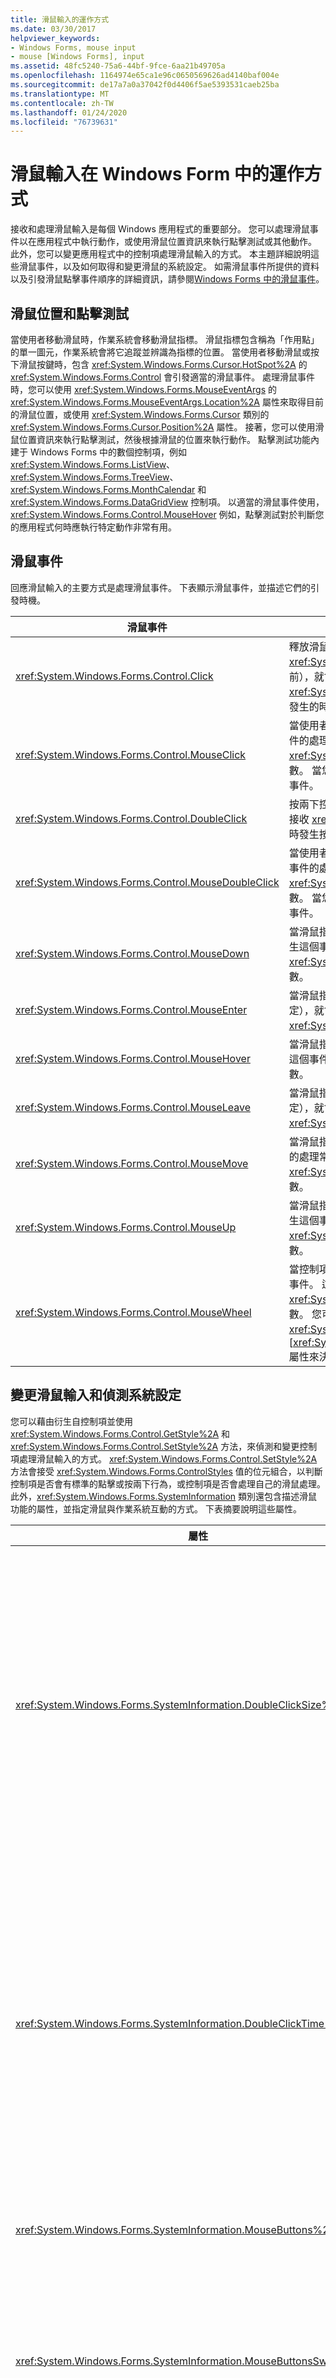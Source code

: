 ```yaml
---
title: 滑鼠輸入的運作方式
ms.date: 03/30/2017
helpviewer_keywords:
- Windows Forms, mouse input
- mouse [Windows Forms], input
ms.assetid: 48fc5240-75a6-44bf-9fce-6aa21b49705a
ms.openlocfilehash: 1164974e65ca1e96c0650569626ad4140baf004e
ms.sourcegitcommit: de17a7a0a37042f0d4406f5ae5393531caeb25ba
ms.translationtype: MT
ms.contentlocale: zh-TW
ms.lasthandoff: 01/24/2020
ms.locfileid: "76739631"
---
```

# <a name="how-mouse-input-works-in-windows-forms"></a>滑鼠輸入在 Windows Form 中的運作方式
接收和處理滑鼠輸入是每個 Windows 應用程式的重要部分。 您可以處理滑鼠事件以在應用程式中執行動作，或使用滑鼠位置資訊來執行點擊測試或其他動作。 此外，您可以變更應用程式中的控制項處理滑鼠輸入的方式。 本主題詳細說明這些滑鼠事件，以及如何取得和變更滑鼠的系統設定。 如需滑鼠事件所提供的資料以及引發滑鼠點擊事件順序的詳細資訊，請參閱[Windows Forms 中的滑鼠事件](mouse-events-in-windows-forms.md)。  
  
## <a name="mouse-location-and-hit-testing"></a>滑鼠位置和點擊測試  
 當使用者移動滑鼠時，作業系統會移動滑鼠指標。 滑鼠指標包含稱為「作用點」的單一圖元，作業系統會將它追蹤並辨識為指標的位置。 當使用者移動滑鼠或按下滑鼠按鍵時，包含 <xref:System.Windows.Forms.Cursor.HotSpot%2A> 的 <xref:System.Windows.Forms.Control> 會引發適當的滑鼠事件。 處理滑鼠事件時，您可以使用 <xref:System.Windows.Forms.MouseEventArgs> 的 <xref:System.Windows.Forms.MouseEventArgs.Location%2A> 屬性來取得目前的滑鼠位置，或使用 <xref:System.Windows.Forms.Cursor> 類別的 <xref:System.Windows.Forms.Cursor.Position%2A> 屬性。 接著，您可以使用滑鼠位置資訊來執行點擊測試，然後根據滑鼠的位置來執行動作。 點擊測試功能內建于 Windows Forms 中的數個控制項，例如 <xref:System.Windows.Forms.ListView>、<xref:System.Windows.Forms.TreeView>、<xref:System.Windows.Forms.MonthCalendar> 和 <xref:System.Windows.Forms.DataGridView> 控制項。 以適當的滑鼠事件使用，<xref:System.Windows.Forms.Control.MouseHover> 例如，點擊測試對於判斷您的應用程式何時應執行特定動作非常有用。  
  
## <a name="mouse-events"></a>滑鼠事件  
 回應滑鼠輸入的主要方式是處理滑鼠事件。 下表顯示滑鼠事件，並描述它們的引發時機。  
  
|滑鼠事件|描述|  
|-----------------|-----------------|  
|<xref:System.Windows.Forms.Control.Click>|釋放滑鼠按鍵時（通常是在 <xref:System.Windows.Forms.Control.MouseUp> 事件之前），就會發生這個事件。 這個事件的處理常式會接收 <xref:System.EventArgs> 類型的引數。 當您只需要判斷按一下發生的時間時，請處理這個事件。|  
|<xref:System.Windows.Forms.Control.MouseClick>|當使用者以滑鼠按一下控制項時，就會發生這個事件。 這個事件的處理常式會接收 <xref:System.Windows.Forms.MouseEventArgs> 類型的引數。 當您在按一下時需要取得滑鼠的相關資訊時，請處理這個事件。|  
|<xref:System.Windows.Forms.Control.DoubleClick>|按兩下控制項時，就會發生這個事件。 這個事件的處理常式會接收 <xref:System.EventArgs> 類型的引數。 當您只需要決定何時發生按兩下時，處理這個事件。|  
|<xref:System.Windows.Forms.Control.MouseDoubleClick>|當使用者使用滑鼠按兩下控制項時，就會發生這個事件。 這個事件的處理常式會接收 <xref:System.Windows.Forms.MouseEventArgs> 類型的引數。 當您需要在按兩下時取得滑鼠的相關資訊時，請處理這個事件。|  
|<xref:System.Windows.Forms.Control.MouseDown>|當滑鼠指標位於控制項上，且使用者按下滑鼠按鍵時，就會發生這個事件。 這個事件的處理常式會接收 <xref:System.Windows.Forms.MouseEventArgs> 類型的引數。|  
|<xref:System.Windows.Forms.Control.MouseEnter>|當滑鼠指標進入控制項的框線或工作區時（視控制項的類型而定），就會發生這個事件。 這個事件的處理常式會接收 <xref:System.EventArgs> 類型的引數。|  
|<xref:System.Windows.Forms.Control.MouseHover>|當滑鼠指標停駐並停留在控制項上方時，就會發生這個事件。 這個事件的處理常式會接收 <xref:System.EventArgs> 類型的引數。|  
|<xref:System.Windows.Forms.Control.MouseLeave>|當滑鼠指標離開控制項的框線或工作區時（視控制項的類型而定），就會發生這個事件。 這個事件的處理常式會接收 <xref:System.EventArgs> 類型的引數。|  
|<xref:System.Windows.Forms.Control.MouseMove>|當滑鼠指標移至控制項上方時，就會發生這個事件。 這個事件的處理常式會接收 <xref:System.Windows.Forms.MouseEventArgs> 類型的引數。|  
|<xref:System.Windows.Forms.Control.MouseUp>|當滑鼠指標位於控制項上，而使用者放開滑鼠按鍵時，就會發生這個事件。 這個事件的處理常式會接收 <xref:System.Windows.Forms.MouseEventArgs> 類型的引數。|  
|<xref:System.Windows.Forms.Control.MouseWheel>|當控制項有焦點時，當使用者旋轉滑鼠滾輪時，就會發生這個事件。 這個事件的處理常式會接收 <xref:System.Windows.Forms.MouseEventArgs> 類型的引數。 您可以使用 <xref:System.Windows.Forms.MouseEventArgs> 的 [<xref:System.Windows.Forms.MouseEventArgs.Delta%2A>] 屬性來決定滑鼠滾動的距離。|  
  
## <a name="changing-mouse-input-and-detecting-system-settings"></a>變更滑鼠輸入和偵測系統設定  
 您可以藉由衍生自控制項並使用 <xref:System.Windows.Forms.Control.GetStyle%2A> 和 <xref:System.Windows.Forms.Control.SetStyle%2A> 方法，來偵測和變更控制項處理滑鼠輸入的方式。 <xref:System.Windows.Forms.Control.SetStyle%2A> 方法會接受 <xref:System.Windows.Forms.ControlStyles> 值的位元組合，以判斷控制項是否會有標準的點擊或按兩下行為，或控制項是否會處理自己的滑鼠處理。 此外，<xref:System.Windows.Forms.SystemInformation> 類別還包含描述滑鼠功能的屬性，並指定滑鼠與作業系統互動的方式。 下表摘要說明這些屬性。  
  
|屬性|描述|  
|--------------|-----------------|  
|<xref:System.Windows.Forms.SystemInformation.DoubleClickSize%2A>|取得區域的大小（以圖元為單位），使用者必須按兩次滑鼠按鍵，才可考慮按兩下這兩個點。|  
|<xref:System.Windows.Forms.SystemInformation.DoubleClickTime%2A>|取得第一次點擊和第二次按一下時所能達到的最大毫秒數，讓作業系統將滑鼠動作視為按兩下。|  
|<xref:System.Windows.Forms.SystemInformation.MouseButtons%2A>|取得滑鼠上的按鈕數目。|  
|<xref:System.Windows.Forms.SystemInformation.MouseButtonsSwapped%2A>|取得值，指出是否已調換滑鼠左右按鈕的功能。|  
|<xref:System.Windows.Forms.SystemInformation.MouseHoverSize%2A>|取得矩型的維度 (以像素為單位)，滑鼠指標必須在此範圍內停留一段滑鼠暫留時間，才能產生滑鼠暫留訊息。|  
|<xref:System.Windows.Forms.SystemInformation.MouseHoverTime%2A>|取得時間 (以毫秒為單位)，滑鼠指標在該段時間內必須停留在停留矩形內，才能產生滑鼠停留訊息。|  
|<xref:System.Windows.Forms.SystemInformation.MousePresent%2A>|取得值，指出是否已安裝滑鼠。|  
|<xref:System.Windows.Forms.SystemInformation.MouseSpeed%2A>|取得值，指出目前的滑鼠速度，從1到20。|  
|<xref:System.Windows.Forms.SystemInformation.MouseWheelPresent%2A>|取得值，指出是否已安裝具有滑鼠滾輪的滑鼠。|  
|<xref:System.Windows.Forms.SystemInformation.MouseWheelScrollDelta%2A>|取得單一滑鼠滾輪旋轉增量的差異值數量。|  
|<xref:System.Windows.Forms.SystemInformation.MouseWheelScrollLines%2A>|取得轉動滑鼠滾輪時要捲動的行數。|  
  
## <a name="see-also"></a>請參閱

- [Windows Forms 應用程式中的滑鼠輸入](mouse-input-in-a-windows-forms-application.md)
- [Windows Forms 中的滑鼠捕捉](mouse-capture-in-windows-forms.md)
- [Windows Forms 中的滑鼠指標](mouse-pointers-in-windows-forms.md)
